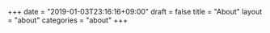 +++
date = "2019-01-03T23:16:16+09:00"
draft = false
title = "About"
layout = "about"
categories = "about"
+++
